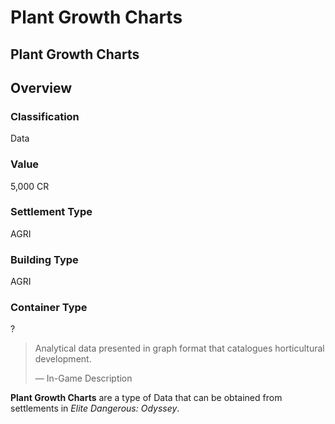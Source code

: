 # Plant Growth Charts
## Plant Growth Charts

## Overview

### Classification

Data

### Value

5,000 CR

### Settlement Type

AGRI

### Building Type

AGRI

### Container Type

?

> 
> 
> Analytical data presented in graph format that catalogues horticultural development.
> 
> 
> — In-Game Description
> 

**Plant Growth Charts** are a type of Data that can be obtained from settlements in *Elite Dangerous: Odyssey*.